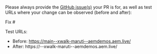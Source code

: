 Please always provide the [GitHub issue(s)](../issues) your PR is for, as well as test URLs where your change can be observed (before and after):

Fix #<gh-issue-id>

Test URLs:
- Before: https://main--xwalk-maruti--aemdemos.aem.live/
- After: https://<branch>--xwalk-maruti--aemdemos.aem.live/
